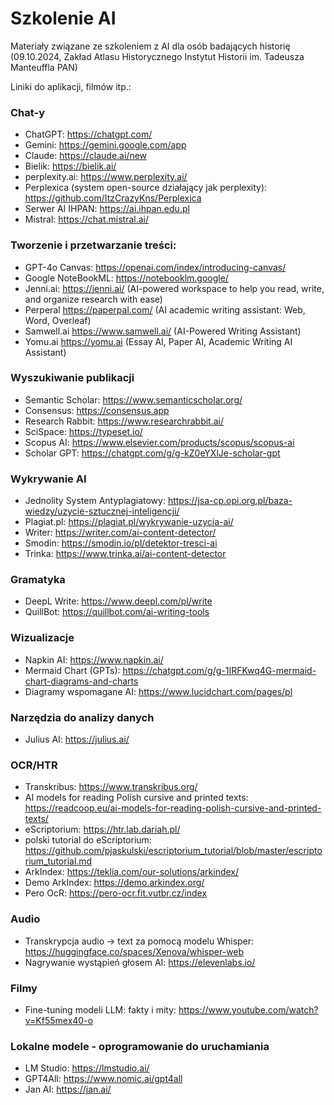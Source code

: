 # Szkolenie AI 
Materiały związane ze szkoleniem z AI dla osób badających historię 
(09.10.2024, Zakład Atlasu Historycznego Instytut Historii im. Tadeusza Manteuffla PAN)

Liniki do aplikacji, filmów itp.:

### Chat-y

- ChatGPT: https://chatgpt.com/
- Gemini: https://gemini.google.com/app
- Claude: https://claude.ai/new
- Bielik: https://bielik.ai/
- perplexity.ai: https://www.perplexity.ai/
- Perplexica (system open-source działający jak perplexity): https://github.com/ItzCrazyKns/Perplexica
- Serwer AI IHPAN: https://ai.ihpan.edu.pl
- Mistral: https://chat.mistral.ai/

### Tworzenie i przetwarzanie treści:

- GPT-4o Canvas: https://openai.com/index/introducing-canvas/
- Google NoteBookML: https://notebooklm.google/
- Jenni.ai: https://jenni.ai/ (AI-powered workspace to help you read, write, and organize research with ease)
- Perperal https://paperpal.com/ (AI academic writing assistant: Web, Word, Overleaf)
- Samwell.ai https://www.samwell.ai/ (AI-Powered Writing Assistant)
- Yomu.ai https://yomu.ai (Essay AI, Paper AI, Academic Writing AI Assistant)

### Wyszukiwanie publikacji

- Semantic Scholar: https://www.semanticscholar.org/
- Consensus: https://consensus.app
- Research Rabbit: https://www.researchrabbit.ai/
- SciSpace: https://typeset.io/
- Scopus AI: https://www.elsevier.com/products/scopus/scopus-ai
- Scholar GPT: https://chatgpt.com/g/g-kZ0eYXlJe-scholar-gpt

### Wykrywanie AI

- Jednolity System Antyplagiatowy: https://jsa-cp.opi.org.pl/baza-wiedzy/uzycie-sztucznej-inteligencji/
- Plagiat.pl: https://plagiat.pl/wykrywanie-uzycia-ai/
- Writer: https://writer.com/ai-content-detector/
- Smodin: https://smodin.io/pl/detektor-tresci-ai
- Trinka: https://www.trinka.ai/ai-content-detector

### Gramatyka

- DeepL Write: https://www.deepl.com/pl/write
- QuillBot: https://quillbot.com/ai-writing-tools

### Wizualizacje

- Napkin AI: https://www.napkin.ai/
- Mermaid Chart (GPTs): https://chatgpt.com/g/g-1IRFKwq4G-mermaid-chart-diagrams-and-charts
- Diagramy wspomagane AI: https://www.lucidchart.com/pages/pl

### Narzędzia do analizy danych

- Julius AI: https://julius.ai/

### OCR/HTR
- Transkribus: https://www.transkribus.org/
- AI models for reading Polish cursive and printed texts: https://readcoop.eu/ai-models-for-reading-polish-cursive-and-printed-texts/
- eScriptorium: https://htr.lab.dariah.pl/
- polski tutorial do eScriptorium: https://github.com/pjaskulski/escriptorium_tutorial/blob/master/escriptorium_tutorial.md
- ArkIndex: https://teklia.com/our-solutions/arkindex/
- Demo ArkIndex: https://demo.arkindex.org/
- Pero OcR: https://pero-ocr.fit.vutbr.cz/index

### Audio

- Transkrypcja audio -> text za pomocą modelu Whisper: https://huggingface.co/spaces/Xenova/whisper-web
- Nagrywanie wystąpień głosem AI: https://elevenlabs.io/

### Filmy

- Fine-tuning modeli LLM: fakty i mity: https://www.youtube.com/watch?v=Kf55mex40-o

### Lokalne modele - oprogramowanie do uruchamiania

- LM Studio: https://lmstudio.ai/
- GPT4All: https://www.nomic.ai/gpt4all
- Jan AI: https://jan.ai/

   
